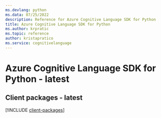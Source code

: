 ```yaml
---
ms.devlang: python
ms.data: 07/25/2022
description: Reference for Azure Cognitive Language SDK for Python
title: Azure Cognitive Language SDK for Python
ms.author: krpratic
ms.topic: reference
author: kristapratico
ms.service: cognitivelanguage
---
```

# Azure Cognitive Language SDK for Python - latest

## Client packages - latest
[!INCLUDE [client-packages](cognitive-language-client-index.md)]